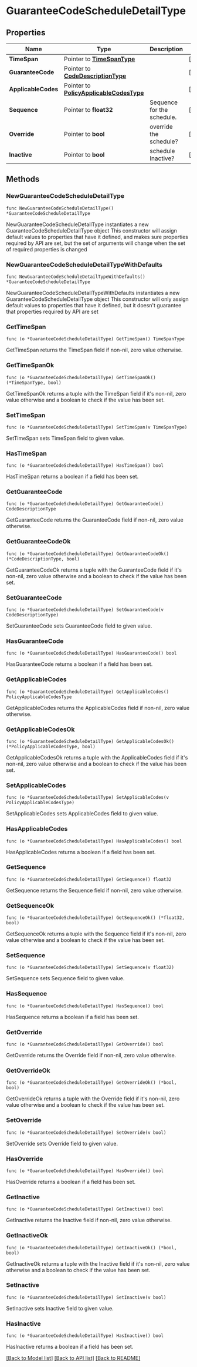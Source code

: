 # GuaranteeCodeScheduleDetailType

## Properties

Name | Type | Description | Notes
------------ | ------------- | ------------- | -------------
**TimeSpan** | Pointer to [**TimeSpanType**](TimeSpanType.md) |  | [optional] 
**GuaranteeCode** | Pointer to [**CodeDescriptionType**](CodeDescriptionType.md) |  | [optional] 
**ApplicableCodes** | Pointer to [**PolicyApplicableCodesType**](PolicyApplicableCodesType.md) |  | [optional] 
**Sequence** | Pointer to **float32** | Sequence for the schedule. | [optional] 
**Override** | Pointer to **bool** | override the schedule? | [optional] 
**Inactive** | Pointer to **bool** | schedule Inactive? | [optional] 

## Methods

### NewGuaranteeCodeScheduleDetailType

`func NewGuaranteeCodeScheduleDetailType() *GuaranteeCodeScheduleDetailType`

NewGuaranteeCodeScheduleDetailType instantiates a new GuaranteeCodeScheduleDetailType object
This constructor will assign default values to properties that have it defined,
and makes sure properties required by API are set, but the set of arguments
will change when the set of required properties is changed

### NewGuaranteeCodeScheduleDetailTypeWithDefaults

`func NewGuaranteeCodeScheduleDetailTypeWithDefaults() *GuaranteeCodeScheduleDetailType`

NewGuaranteeCodeScheduleDetailTypeWithDefaults instantiates a new GuaranteeCodeScheduleDetailType object
This constructor will only assign default values to properties that have it defined,
but it doesn't guarantee that properties required by API are set

### GetTimeSpan

`func (o *GuaranteeCodeScheduleDetailType) GetTimeSpan() TimeSpanType`

GetTimeSpan returns the TimeSpan field if non-nil, zero value otherwise.

### GetTimeSpanOk

`func (o *GuaranteeCodeScheduleDetailType) GetTimeSpanOk() (*TimeSpanType, bool)`

GetTimeSpanOk returns a tuple with the TimeSpan field if it's non-nil, zero value otherwise
and a boolean to check if the value has been set.

### SetTimeSpan

`func (o *GuaranteeCodeScheduleDetailType) SetTimeSpan(v TimeSpanType)`

SetTimeSpan sets TimeSpan field to given value.

### HasTimeSpan

`func (o *GuaranteeCodeScheduleDetailType) HasTimeSpan() bool`

HasTimeSpan returns a boolean if a field has been set.

### GetGuaranteeCode

`func (o *GuaranteeCodeScheduleDetailType) GetGuaranteeCode() CodeDescriptionType`

GetGuaranteeCode returns the GuaranteeCode field if non-nil, zero value otherwise.

### GetGuaranteeCodeOk

`func (o *GuaranteeCodeScheduleDetailType) GetGuaranteeCodeOk() (*CodeDescriptionType, bool)`

GetGuaranteeCodeOk returns a tuple with the GuaranteeCode field if it's non-nil, zero value otherwise
and a boolean to check if the value has been set.

### SetGuaranteeCode

`func (o *GuaranteeCodeScheduleDetailType) SetGuaranteeCode(v CodeDescriptionType)`

SetGuaranteeCode sets GuaranteeCode field to given value.

### HasGuaranteeCode

`func (o *GuaranteeCodeScheduleDetailType) HasGuaranteeCode() bool`

HasGuaranteeCode returns a boolean if a field has been set.

### GetApplicableCodes

`func (o *GuaranteeCodeScheduleDetailType) GetApplicableCodes() PolicyApplicableCodesType`

GetApplicableCodes returns the ApplicableCodes field if non-nil, zero value otherwise.

### GetApplicableCodesOk

`func (o *GuaranteeCodeScheduleDetailType) GetApplicableCodesOk() (*PolicyApplicableCodesType, bool)`

GetApplicableCodesOk returns a tuple with the ApplicableCodes field if it's non-nil, zero value otherwise
and a boolean to check if the value has been set.

### SetApplicableCodes

`func (o *GuaranteeCodeScheduleDetailType) SetApplicableCodes(v PolicyApplicableCodesType)`

SetApplicableCodes sets ApplicableCodes field to given value.

### HasApplicableCodes

`func (o *GuaranteeCodeScheduleDetailType) HasApplicableCodes() bool`

HasApplicableCodes returns a boolean if a field has been set.

### GetSequence

`func (o *GuaranteeCodeScheduleDetailType) GetSequence() float32`

GetSequence returns the Sequence field if non-nil, zero value otherwise.

### GetSequenceOk

`func (o *GuaranteeCodeScheduleDetailType) GetSequenceOk() (*float32, bool)`

GetSequenceOk returns a tuple with the Sequence field if it's non-nil, zero value otherwise
and a boolean to check if the value has been set.

### SetSequence

`func (o *GuaranteeCodeScheduleDetailType) SetSequence(v float32)`

SetSequence sets Sequence field to given value.

### HasSequence

`func (o *GuaranteeCodeScheduleDetailType) HasSequence() bool`

HasSequence returns a boolean if a field has been set.

### GetOverride

`func (o *GuaranteeCodeScheduleDetailType) GetOverride() bool`

GetOverride returns the Override field if non-nil, zero value otherwise.

### GetOverrideOk

`func (o *GuaranteeCodeScheduleDetailType) GetOverrideOk() (*bool, bool)`

GetOverrideOk returns a tuple with the Override field if it's non-nil, zero value otherwise
and a boolean to check if the value has been set.

### SetOverride

`func (o *GuaranteeCodeScheduleDetailType) SetOverride(v bool)`

SetOverride sets Override field to given value.

### HasOverride

`func (o *GuaranteeCodeScheduleDetailType) HasOverride() bool`

HasOverride returns a boolean if a field has been set.

### GetInactive

`func (o *GuaranteeCodeScheduleDetailType) GetInactive() bool`

GetInactive returns the Inactive field if non-nil, zero value otherwise.

### GetInactiveOk

`func (o *GuaranteeCodeScheduleDetailType) GetInactiveOk() (*bool, bool)`

GetInactiveOk returns a tuple with the Inactive field if it's non-nil, zero value otherwise
and a boolean to check if the value has been set.

### SetInactive

`func (o *GuaranteeCodeScheduleDetailType) SetInactive(v bool)`

SetInactive sets Inactive field to given value.

### HasInactive

`func (o *GuaranteeCodeScheduleDetailType) HasInactive() bool`

HasInactive returns a boolean if a field has been set.


[[Back to Model list]](../README.md#documentation-for-models) [[Back to API list]](../README.md#documentation-for-api-endpoints) [[Back to README]](../README.md)


